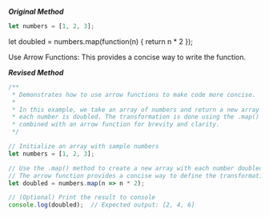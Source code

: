 ***Original Method***
```javascript
let numbers = [1, 2, 3];
```

let doubled = numbers.map(function(n) { return n * 2 });


Use Arrow Functions: This provides a concise way to write the function.

***Revised Method***

```javascript
/**
 * Demonstrates how to use arrow functions to make code more concise.
 * 
 * In this example, we take an array of numbers and return a new array where
 * each number is doubled. The transformation is done using the .map() method
 * combined with an arrow function for brevity and clarity.
 */

// Initialize an array with sample numbers
let numbers = [1, 2, 3];

// Use the .map() method to create a new array with each number doubled
// The arrow function provides a concise way to define the transformation logic
let doubled = numbers.map(n => n * 2);

// (Optional) Print the result to console
console.log(doubled);  // Expected output: [2, 4, 6]

```
